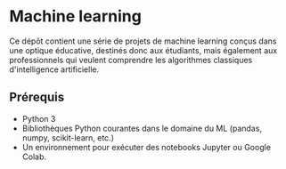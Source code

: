 # Machine learning

Ce dépôt contient une série de projets de machine learning conçus dans une optique éducative, destinés donc aux étudiants, mais également aux professionnels qui veulent comprendre les algorithmes classiques d'intelligence artificielle. 


## Prérequis

- Python 3
- Bibliothèques Python courantes dans le domaine du ML (pandas, numpy, scikit-learn, etc.)
- Un environnement pour exécuter des notebooks Jupyter ou Google Colab.
